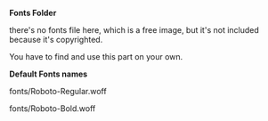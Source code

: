 
**Fonts Folder**

there's no fonts file here, which is a free image, but it's not included because it's copyrighted.

You have to find and use this part on your own.

**Default Fonts names**

fonts/Roboto-Regular.woff

fonts/Roboto-Bold.woff
